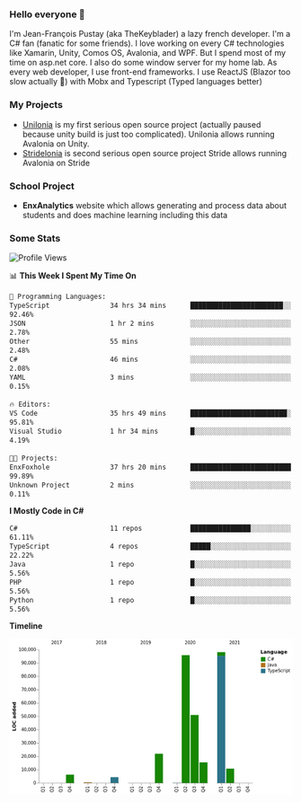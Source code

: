 ### Hello everyone 👋

I'm Jean-François Pustay (aka TheKeyblader) a lazy french developer. I'm a C# fan (fanatic for some friends). I love working on every C# technologies like Xamarin, Unity, Comos OS, Avalonia, and WPF.  But I spend most of my time on asp.net core. I also do some window server for my home lab. As every web developer, I use front-end frameworks. I use ReactJS (Blazor too slow actually 🙂) with Mobx and Typescript (Typed languages better)

### My Projects

* [Unilonia](https://github.com/TheKeyblader/Unilonia) is my first serious open source project (actually paused because unity build is just too complicated).
  Unilonia allows running Avalonia on Unity.
* [Stridelonia](https://github.com/TheKeyblader/Stridelonia) is second serious open source project
  Stride allows running Avalonia on Stride

### School Project

* __EnxAnalytics__ website which allows generating and process data about  students and does machine learning including this data 

### Some Stats

<!--START_SECTION:waka-->
![Profile Views](http://img.shields.io/badge/Profile%20Views-1-blue)

📊 **This Week I Spent My Time On** 

```text
💬 Programming Languages: 
TypeScript               34 hrs 34 mins      ███████████████████████░░   92.46% 
JSON                     1 hr 2 mins         ░░░░░░░░░░░░░░░░░░░░░░░░░   2.78% 
Other                    55 mins             ░░░░░░░░░░░░░░░░░░░░░░░░░   2.48% 
C#                       46 mins             ░░░░░░░░░░░░░░░░░░░░░░░░░   2.08% 
YAML                     3 mins              ░░░░░░░░░░░░░░░░░░░░░░░░░   0.15%

🔥 Editors: 
VS Code                  35 hrs 49 mins      ████████████████████████░   95.81% 
Visual Studio            1 hr 34 mins        █░░░░░░░░░░░░░░░░░░░░░░░░   4.19%

🐱‍💻 Projects: 
EnxFoxhole               37 hrs 20 mins      █████████████████████████   99.89% 
Unknown Project          2 mins              ░░░░░░░░░░░░░░░░░░░░░░░░░   0.11%

```

**I Mostly Code in C#** 

```text
C#                       11 repos            ███████████████░░░░░░░░░░   61.11% 
TypeScript               4 repos             █████░░░░░░░░░░░░░░░░░░░░   22.22% 
Java                     1 repo              █░░░░░░░░░░░░░░░░░░░░░░░░   5.56% 
PHP                      1 repo              █░░░░░░░░░░░░░░░░░░░░░░░░   5.56% 
Python                   1 repo              █░░░░░░░░░░░░░░░░░░░░░░░░   5.56%

```


**Timeline**

![Chart not found](https://raw.githubusercontent.com/TheKeyblader/TheKeyblader/main/charts/bar_graph.png) 


<!--END_SECTION:waka-->

<!--
**TheKeyblader/TheKeyblader** is a ✨ _special_ ✨ repository because its `README.md` (this file) appears on your GitHub profile.

Here are some ideas to get you started:

- 🔭 I’m currently working on ...
- 🌱 I’m currently learning ...
- 👯 I’m looking to collaborate on ...
- 🤔 I’m looking for help with ...
- 💬 Ask me about ...
- 📫 How to reach me: ...
- 😄 Pronouns: ...
- ⚡ Fun fact: ...
-->
